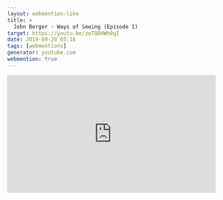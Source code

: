 ```yaml
---
layout: webmention-like
title: >
  John Berger - Ways of Seeing (Episode 1)
target: https://youtu.be/zoTQOHWh0gI
date: 2019-09-20 03:16
tags: [webmentions]
generator: youtube.com
webmention: true
---
```


<div style="width: 480px; height: 270px; overflow: hidden; position: relative;"><iframe frameborder="0" scrolling="no" seamless="seamless" webkitallowfullscreen="webkitAllowFullScreen" mozallowfullscreen="mozallowfullscreen" allowfullscreen="allowfullscreen" id="okplayer" width="480" height="270" src="http://youtube.com/embed/zoTQOHWh0gI" style="position: absolute; top: 0px; left: 0px; width: 480px; height: 270px;"></iframe></div>
